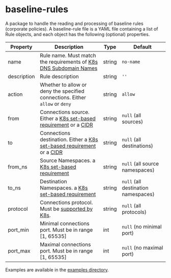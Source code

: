 # baseline-rules
A package to handle the reading and processing of baseline rules (corporate policies).
A baseline-rule file is a YAML file containing a list of Rule objects, and each object has the following (optional) properties.

|Property   |Description     |Type  |Default|
|-----------|----------------|------|-------|
|name       |Rule name. Must match the requirements of [K8s DNS Subdomain Names](https://kubernetes.io/docs/concepts/overview/working-with-objects/names/#dns-subdomain-names)|string|`no-name`|
|description|Rule description|string|`''`|
|action     |Whether to allow or deny the specified connections. Either `allow` or `deny`|string|`allow`|
|from       |Connections source. Either a [K8s set-based requirement](https://kubernetes.io/docs/concepts/overview/working-with-objects/labels/#set-based-requirement) or a [CIDR](https://kubernetes.io/docs/reference/generated/kubernetes-api/v1.21/#ipblock-v1-networking-k8s-io)|string|`null` (all sources)|
|to         |Connections destination. Either a [K8s set-based requirement](https://kubernetes.io/docs/concepts/overview/working-with-objects/labels/#set-based-requirement) or a [CIDR](https://kubernetes.io/docs/reference/generated/kubernetes-api/v1.21/#ipblock-v1-networking-k8s-io)|string|`null` (all destinations)|
|from_ns    |Source Namespaces. a [K8s set-based requirement](https://kubernetes.io/docs/concepts/overview/working-with-objects/labels/#set-based-requirement)|string|`null` (all source namespaces)|
|to_ns    |Destination Namespaces. a [K8s set-based requirement](https://kubernetes.io/docs/concepts/overview/working-with-objects/labels/#set-based-requirement)|string|`null` (all destination namespaces)|
|protocol   |Connections protocol. Must be [supported by K8s](https://kubernetes.io/docs/reference/generated/kubernetes-api/v1.21/#networkpolicyport-v1-networking-k8s-io).|string|`null` (all protocols)|
|port_min   |Minimal connections port. Must be in range [1, 65535]|int|`null` (no minimal port)|
|port_max   |Maximal connections port. Must be in range [1, 65535]|int|`null` (no maximal port)|

Examples are available in the [examples directory](https://github.com/np-guard/baseline-rules/tree/master/examples).
